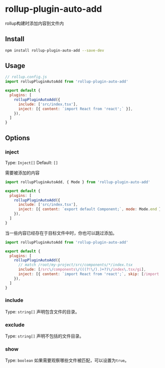 # rollup-plugin-auto-add

rollup构建时添加内容到文件内

## Install

```bash
npm install rollup-plugin-auto-add --save-dev
```

## Usage

```js
// rollup.config.js
import rollupPluginAutoAdd from 'rollup-plugin-auto-add'

export default {
  plugins: [
    rollupPluginAutoAdd({
      include: ['src/index.tsx'],
      inject: [{ content: `import React from 'react';` }],
    }),
  ]
}
```

## Options

### inject

Type: `Inject[]`
Default: `[]`

需要被添加的内容

```js
import rollupPluginAutoAdd, { Mode } from 'rollup-plugin-auto-add'

export default {
  plugins: [
    rollupPluginAutoAdd({
      include: ['src/index.tsx'],
      inject: [{ content: `export default Component;`, mode: Mode.end }],
    }),
  ]
}
```

当一些内容已经存在于目标文件中时，你也可以跳过添加。

```js
import rollupPluginAutoAdd from 'rollup-plugin-auto-add'

export default {
  plugins: [
    rollupPluginAutoAdd({
      // match /root/my-project/src/components/*/index.tsx
      include: [/src\/components\/(((?!\/).)+?)\/index\.tsx/gi],
      inject: [{ content: `import React from 'react';`, skip: [/import.*React.*'react';/g] }],
    }),
  ]
}
```

### include

Type: `string[]`
声明包含文件的目录。

### exclude

Type: `string[]`
声明不包括的文件目录。

### show

Type: `boolean`
如果需要观察哪些文件被匹配，可以设置为`true`。
